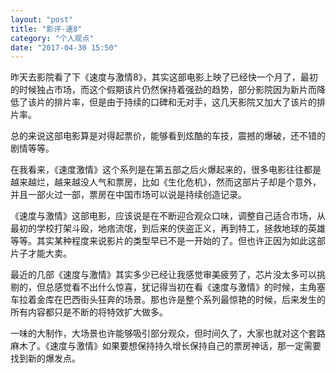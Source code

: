 ```yaml
---
layout: "post"
title: "影评-速8"
category: "个人观点"
date: "2017-04-30 15:50"
---
```


昨天去影院看了下《速度与激情8》，其实这部电影上映了已经快一个月了，最初的时候独占市场，而这个假期该片仍然保持着强劲的趋势，部分影院因为新片而降低了该片的排片率，但是由于持续的口碑和无对手，这几天影院又加大了该片的排片率。

总的来说这部电影算是对得起票价，能够看到炫酷的车技，震撼的爆破，还不错的剧情等等。

在我看来，《速度激情》这个系列是在第五部之后火爆起来的，很多电影往往都是越来越烂，越来越没人气和票房，比如《生化危机》，然而这部片子却是个意外，并且一部火过一部，票房在中国市场可以说是持续创造记录。

《速度与激情》这部电影，应该说是在不断迎合观众口味，调整自己适合市场，从最初的学校打架斗殴，地痞流氓，到后来的侠盗正义，再到特工，拯救地球的英雄等等。其实某种程度来说影片的类型早已不是一开始的了。但也许正因为如此这部片子才能大卖。

最近的几部《速度与激情》其实多少已经让我感觉审美疲劳了，芯片没太多可以挑剔的，但总感觉看不出什么惊喜，犹记得当初在看《速度与激情》的时候，主角塞车拉着金库在巴西街头狂奔的场景。那也许是整个系列最惊艳的时候，后来发生的所有内容都只是不断的将特效扩大做多。

一味的大制作，大场景也许能够吸引部分观众，但时间久了，大家也就对这个套路麻木了。《速度与激情》如果要想保持持久增长保持自己的票房神话，那一定需要找到新的爆发点。

